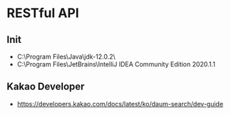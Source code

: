 # RESTful API

## Init
- C:\Program Files\Java\jdk-12.0.2\
- C:\Program Files\JetBrains\IntelliJ IDEA Community Edition 2020.1.1

## Kakao Developer
- https://developers.kakao.com/docs/latest/ko/daum-search/dev-guide
